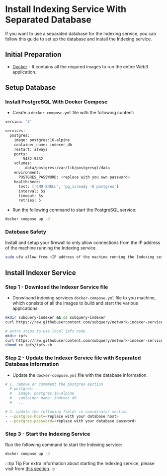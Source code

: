 # Install Indexing Service With Separated Database

If you want to use a separated database for the Indexing service, you can follow this guide to set up the database and install the Indexing service.

## Initial Preparation

- [Docker](https://docs.docker.com/get-docker/) - It contains all the required images to run the entire Web3 application.

## Setup Database

### Install PostgreSQL With Docker Compose

- Create a `docker-compose.yml` file with the following content:

```bash
version: '3'

services:
  postgres:
    image: postgres:16-alpine
    container_name: indexer_db
    restart: always
    ports:
      - 5432:5432
    volumes:
      - .data/postgres:/var/lib/postgresql/data
    environment:
      POSTGRES_PASSWORD: <replace with you own password>
    healthcheck:
      test: ['CMD-SHELL', 'pg_isready -U postgres']
      interval: 5s
      timeout: 5s
      retries: 5
```

- Run the following command to start the PostgreSQL service:

```bash
docker compose up -d
```

### Datebase Safety

Install and setup your firewall to only allow connections from the IP address of the machine running the Indexing service.

```bash
sudo ufw allow from <IP address of the machine running the Indexing service> to any port 5432
```

## Install Indexer Service

### Step 1 - Download the Indexer Service file

- Donwloand indexing services `docker-compose.yml` file to you machine, which consists of all the images to build and start the various applications.

```bash
mkdir subquery-indexer && cd subquery-indexer
curl https://raw.githubusercontent.com/subquery/network-indexer-services/main/deploy/docker-compose.yml -o docker-compose.yml

# extra steps to use local ipfs node
mkdir ipfs
curl https://raw.githubusercontent.com/subquery/network-indexer-services/main/deploy/ipfs/ipfs.sh -o ipfs/ipfs.sh
chmod +x ipfs/ipfs.sh
```

### Step 2 - Update the Indexer Service file with Separated Database Information

- Update the `docker-compose.yml` file with the database information.

```bash
# 1. remove or commment the postgres section
  # postgres:
  #   image: postgres:16-alpine
  #   container_name: indexer_db
  #   ...

# 2. update the following fields in coordinator section
- --postgres-host=<replace with your database host>
- --postgres-password=<replace with your database password>
```

### Step 3 - Start the Indexing Service

Run the following command to start the Indexing service:

```bash
docker compose up -d
```

:::tip Tip
For extra information about starting the Indexing service, please visit from [this section](./install-indexer-locally.md#step-2-start-the-indexing-service).
:::